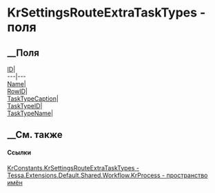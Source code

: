 # KrSettingsRouteExtraTaskTypes - поля
##  __Поля
[ID](F_Tessa_Extensions_Default_Shared_Workflow_KrProcess_KrConstants_KrSettingsRouteExtraTaskTypes_ID.htm)|  
---|---  
[Name](F_Tessa_Extensions_Default_Shared_Workflow_KrProcess_KrConstants_KrSettingsRouteExtraTaskTypes_Name.htm)|  
[RowID](F_Tessa_Extensions_Default_Shared_Workflow_KrProcess_KrConstants_KrSettingsRouteExtraTaskTypes_RowID.htm)|  
[TaskTypeCaption](F_Tessa_Extensions_Default_Shared_Workflow_KrProcess_KrConstants_KrSettingsRouteExtraTaskTypes_TaskTypeCaption.htm)|  
[TaskTypeID](F_Tessa_Extensions_Default_Shared_Workflow_KrProcess_KrConstants_KrSettingsRouteExtraTaskTypes_TaskTypeID.htm)|  
[TaskTypeName](F_Tessa_Extensions_Default_Shared_Workflow_KrProcess_KrConstants_KrSettingsRouteExtraTaskTypes_TaskTypeName.htm)|  
## __См. также
#### Ссылки
[KrConstants.KrSettingsRouteExtraTaskTypes -
](T_Tessa_Extensions_Default_Shared_Workflow_KrProcess_KrConstants_KrSettingsRouteExtraTaskTypes.htm)
[Tessa.Extensions.Default.Shared.Workflow.KrProcess - пространство
имён](N_Tessa_Extensions_Default_Shared_Workflow_KrProcess.htm)
